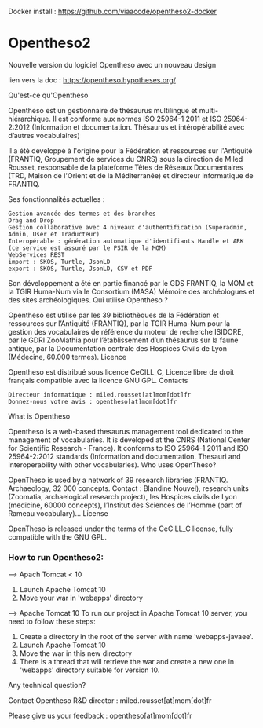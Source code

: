 Docker install : https://github.com/viaacode/opentheso2-docker

# Opentheso2
Nouvelle version du logiciel Opentheso avec un nouveau design

lien vers la doc : https://opentheso.hypotheses.org/

Qu'est-ce qu'Opentheso

Opentheso est un gestionnaire de thésaurus multilingue et multi-hiérarchique. Il est conforme aux normes ISO 25964-1 2011 et ISO 25964-2:2012 (Information et documentation. Thésaurus et intéropérabilité avec d’autres vocabulaires)

Il a été développé à l'origine pour la Fédération et ressources sur l'Antiquité (FRANTIQ, Groupement de services du CNRS) sous la direction de Miled Rousset, responsable de la plateforme Têtes de Réseaux Documentaires (TRD, Maison de l'Orient et de la Méditerranée) et directeur informatique de FRANTIQ.

Ses fonctionnalités actuelles :

    Gestion avancée des termes et des branches
    Drag and Drop
    Gestion collaborative avec 4 niveaux d'authentification (Superadmin, Admin, User et Traducteur)
    Interopérable : génération automatique d'identifiants Handle et ARK (ce service est assuré par le PSIR de la MOM)
    WebServices REST
    import : SKOS, Turtle, JsonLD
    export : SKOS, Turtle, JsonLD, CSV et PDF

Son développement a été en partie financé par le GDS FRANTIQ, la MOM et la TGIR Huma-Num via le Consortium (MASA) Mémoire des archéologues et des sites archéologiques.
Qui utilise Opentheso ?

Opentheso est utilisé par les 39 bibliothèques de la Fédération et ressources sur l’Antiquité (FRANTIQ), par la TGIR Huma-Num pour la gestion des vocabulaires de référence du moteur de recherche ISIDORE, par le GDRI ZooMathia pour l’établissement d’un thésaurus sur la faune antique, par la Documentation centrale des Hospices Civils de Lyon (Médecine, 60.000 termes).
Licence

Opentheso est distribué sous licence CeCILL_C, Licence libre de droit français compatible avec la licence GNU GPL.
Contacts

    Directeur informatique : miled.rousset[at]mom[dot]fr
    Donnez-nous votre avis : opentheso[at]mom[dot]fr

What is Opentheso

Opentheso is a web-based thesaurus management tool dedicated to the management of vocabularies. It is developed at the CNRS (National Center for Scientific Research - France). It conforms to ISO 25964-1 2011 and ISO 25964-2:2012 standards (Information and documentation. Thesauri and interoperability with other vocabularies).
Who uses OpenTheso?

OpenTheso is used by a network of 39 research libraries (FRANTIQ. Archaeology, 32 000 concepts. Contact : Blandine Nouvel), research units (Zoomatia, archaelogical research project), les Hospices civils de Lyon (medicine, 60000 concepts), l’Institut des Sciences de l’Homme (part of Rameau vocabulary)…
License

OpenTheso is released under the terms of the CeCILL_C license, fully compatible with the GNU GPL.

### How to run Opentheso2:
--> Apach Tomcat < 10
1. Launch Apache Tomcat 10
2. Move your war in 'webapps' directory

--> Apache Tomcat 10
To run our project in Apache Tomcat 10 server, you need to follow these steps:
1. Create a directory in the root of the server with name 'webapps-javaee'.
2. Launch Apache Tomcat 10
3. Move the war in this new directory
4. There is a thread that will retrieve the war and create a new one in 'webapps' directory suitable for version 10.

Any technical question?

Contact Opentheso R&D director : miled.rousset[at]mom[dot]fr

Please give us your feedback : opentheso[at]mom[dot]fr
